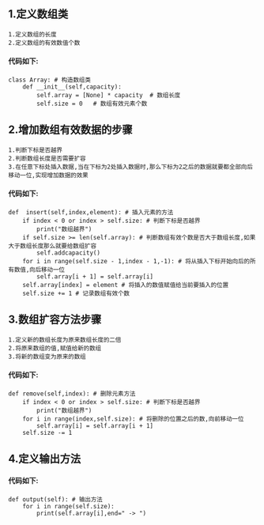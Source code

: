 ## 1.定义数组类

    1.定义数组的长度
    2.定义数组的有效数值个数

#### 代码如下:
    class Array: # 构造数组类
        def __init__(self,capacity):
            self.array = [None] * capacity  # 数组长度
            self.size = 0   # 数组有效元素个数

## 2.增加数组有效数据的步骤

    1.判断下标是否越界
    2.判断数组长度是否需要扩容
    3.在任意下标处插入数据,当在下标为2处插入数据时,那么下标为2之后的数据就要都全部向后移动一位,实现增加数据的效果

#### 代码如下:
    def  insert(self,index,element): # 插入元素的方法
        if index < 0 or index > self.size: # 判断下标是否越界
            print("数组越界")
        if self.size >= len(self.array): # 判断数组有效个数是否大于数组长度,如果大于数组长度那么就要给数组扩容
            self.addcapacity()
        for i in range(self.size - 1,index - 1,-1): # 将从插入下标开始向后的所有数值,向后移动一位
            self.array[i + 1] = self.array[i]
        self.array[index] = element # 将插入的数值赋值给当前要插入的位置
        self.size += 1 # 记录数组有效个数
    
## 3.数组扩容方法步骤

    1.定义新的数组长度为原来数组长度的二倍
    2.将原来数组的值,赋值给新的数组
    3.将新的数组变为原来的数组

#### 代码如下:
    def remove(self,index): # 删除元素方法
        if index < 0 or index > self.size: # 判断下标是否越界
            print("数组越界")
        for i in range(index,self.size): # 将删除的位置之后的数,向前移动一位
            self.array[i] = self.array[i + 1]
        self.size -= 1
    
## 4.定义输出方法

#### 代码如下:
    def output(self): # 输出方法
        for i in range(self.size):
            print(self.array[i],end=" -> ")
